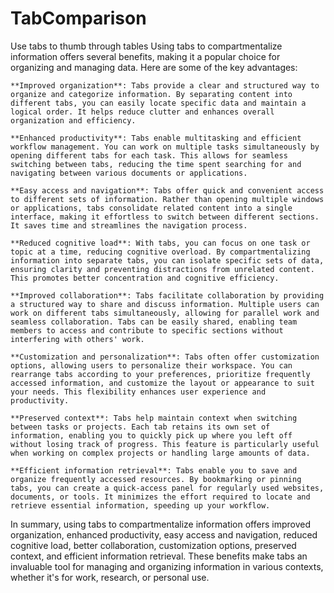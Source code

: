 # TabComparison
Use tabs to thumb through tables
Using tabs to compartmentalize information offers several benefits, making it a popular choice for organizing and managing data. Here are some of the key advantages:

    **Improved organization**: Tabs provide a clear and structured way to organize and categorize information. By separating content into different tabs, you can easily locate specific data and maintain a logical order. It helps reduce clutter and enhances overall organization and efficiency.

    **Enhanced productivity**: Tabs enable multitasking and efficient workflow management. You can work on multiple tasks simultaneously by opening different tabs for each task. This allows for seamless switching between tabs, reducing the time spent searching for and navigating between various documents or applications.

    **Easy access and navigation**: Tabs offer quick and convenient access to different sets of information. Rather than opening multiple windows or applications, tabs consolidate related content into a single interface, making it effortless to switch between different sections. It saves time and streamlines the navigation process.

    **Reduced cognitive load**: With tabs, you can focus on one task or topic at a time, reducing cognitive overload. By compartmentalizing information into separate tabs, you can isolate specific sets of data, ensuring clarity and preventing distractions from unrelated content. This promotes better concentration and cognitive efficiency.

    **Improved collaboration**: Tabs facilitate collaboration by providing a structured way to share and discuss information. Multiple users can work on different tabs simultaneously, allowing for parallel work and seamless collaboration. Tabs can be easily shared, enabling team members to access and contribute to specific sections without interfering with others' work.

    **Customization and personalization**: Tabs often offer customization options, allowing users to personalize their workspace. You can rearrange tabs according to your preferences, prioritize frequently accessed information, and customize the layout or appearance to suit your needs. This flexibility enhances user experience and productivity.

    **Preserved context**: Tabs help maintain context when switching between tasks or projects. Each tab retains its own set of information, enabling you to quickly pick up where you left off without losing track of progress. This feature is particularly useful when working on complex projects or handling large amounts of data.

    **Efficient information retrieval**: Tabs enable you to save and organize frequently accessed resources. By bookmarking or pinning tabs, you can create a quick-access panel for regularly used websites, documents, or tools. It minimizes the effort required to locate and retrieve essential information, speeding up your workflow.

In summary, using tabs to compartmentalize information offers improved organization, enhanced productivity, easy access and navigation, reduced cognitive load, better collaboration, customization options, preserved context, and efficient information retrieval. These benefits make tabs an invaluable tool for managing and organizing information in various contexts, whether it's for work, research, or personal use.